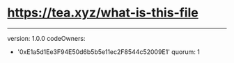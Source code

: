 # https://tea.xyz/what-is-this-file
---
version: 1.0.0
codeOwners:
  - '0xE1a5d1Ee3F94E50d6b5b5e11ec2F8544c52009E1'
quorum: 1
